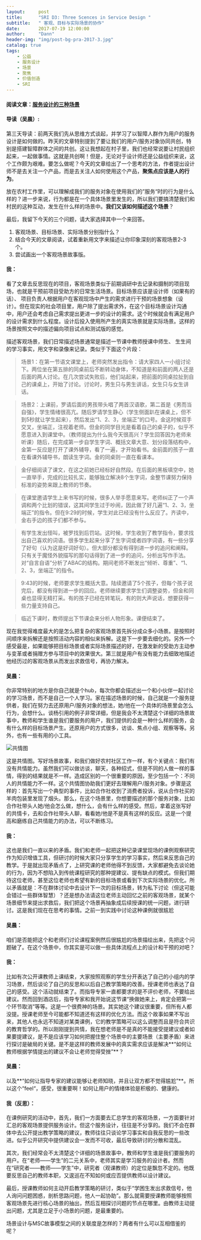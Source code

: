```yaml
---
layout:     post
title:      "SRI D3: Three Scences in Service Design "
subtitle:   " 客观、目标与实际场景的协作"
date:       2017-07-19 12:00:00
author:     "Dann"
header-img: "img/post-bg-pra-2017-3.jpg"
catalog: true
tags:
    - 公益
    - 服务设计
    - 场景
    - 聚焦
    - 价值创造
    - SRI
---
```

#### 阅读文章：[服务设计的三种场景](https://drive.google.com/open?id=0B9f_2XIs3-9KbGFpemg5THFORFk)

#### 导读（吴晨）:
第三天导读：前两天我们先从思维方式谈起，并学习了以智障人群作为用户的服务设计是如何做的。昨天的文章特别提到了要让我们的用户/服务对象协同共创，特别是搭建智障群体之间的共创。这让我想起在村子里，我们也经常说要让村民组织起来，一起做事情。这就是共创啊！但是，无论对于设计师还是公益组织来说，这个工作颇为艰难。要怎么做呢？今天的文章给出了一个思考的方法，作者提出设计师不是去关注一个产品，而是去关注人如何使用这个产品，**聚焦点应该是人的行为**。

放在农村工作里，可以理解成我们的服务对象在使用我们的”服务“时的行为是什么样的？进一步来说，行为都是在一个具体场景里发生的，所以我们要搞清楚我们和村民的这种互动，发生在什么样的场景中。**我们又该如何描述这个场景**？

最后，我留下今天的三个问题，请大家选择其中一个来回答。

1. 客观场景、目标场景、实际场景分别指什么？
2. 结合今天的文章阅读，试着重新用文字来描述让你印象深刻的客观场景2-3个。
3. 尝试画出一个客观场景故事版。

#### 我：

看了文章去反思现在的项目，客观场景类似于前期调研中去记录和摄制的项目现场，也就是干预前项目受助方的日常生活场景。目标场景应该是设计师（如果有的话）、 项目负责人根据用户在客观现场中产生的需求进行干预的场景想象（设计）。但在现实的社会项目里，用户除了提出需求外，在这个目标场景设计沟通中，用户还会考虑自己需求提出更进一步的设计的需求。这个时候就会有满足用户的设计需求到什么程度。设计后投入使用所产生的真实场景就是实际场景。这样的场景按照文中的描述偏向项目试点和测试版的感觉。

描述客观场景，我们日常描述场景通常是描述一节课中教师授课中师生、 生生间的学习事实，用文字和录像来记录。类似于下面这个片段：

> 场景1：在第一节语文课堂上，老师突然发出指令：请大家四人一小组讨论下。两位坐在第五排的同桌前后不断转动身体，不知道是和前面的两人还是后面的两人讨论。在几次尝试失败后，他们站起来，把前面的同桌拉扯到自己的课桌上，开始了讨论。讨论时，男生只与男生讲话，女生只与女生讲话。

> 场景2：上课前，罗请后面的男孩带头唱了两首汉语歌，第二首是《男而当自强》，学生情绪很高亢。随后罗请学生静心（学生侧面趴在课桌上，但不到5秒就让学生起来），然后发出“1、2、3，坐端正”的口号。金这时候双手交叉，坐端正，注视着老师。但金的同学目光是看着自己的桌子的，似乎不愿意进入到课堂中。（教师提出为什么我今天很高兴？学生回答因为老师来听课）随后，在完成第一步自学生字词、概括文章大意、划分段落结构中，金第一反应是打开了课外辅导，看了一遍，才开始看书。金前面的孩子一直在看课外辅导书，朗读生字词。金的同桌则一直在看课本。

>金仔细阅读了课文，在这之前她已经标好自然段。在后面的黑板填空中，她一直举手，完成的比较扎实，能够独立解决8个生字词，金整节课努力保持标准的姿势来跟上教师的节奏。

>在课堂邀请学生上来书写的时候，很多人举手愿意来写。老师纠正了一个声调和两个比划的错误，这其间学生过于吵闹，因此做了好几遍“1、2、3，坐端正”的指令。但在9:29的时候，学生对此已经没有什么反应了。齐读中，金右手边的孩子们都不参与。

>有学生发出怪叫，被罗找到后罚站。这时候，学生收到了教学指令，要求找出自己喜欢的词语。很多学生起来分享了生字词或者四字词语，有一些分享了好句（认为这是好词好句）。但大部分都没有得到进一步的追问和阐释。只有关于魔怪外貌描写的那句话得到了进一步的追问，分析出写作手法。对“自言自语”分析了ABAC的结构。期间老师不断发出“倾听、尊重”、“1、2、3，坐端正”的指令。

>9:43的时候，老师要求学生概括大意。陆续邀请了5个孩子，但每个孩子说完后，都没有得到进一步的回应。老师继续要求学生们调整姿势，但金和同桌也显得无精打采。有的孩子已经在转笔玩，有的则大声说话，想要获得一些力量支持自己。

>临近下课时，教师提出下节课会来分析人物形象。课便结束了。

现在我觉得难度最大的是怎么把复杂的客观场景首先拆分成众多小场景。是按照时间顺序来拆解还是按照活动内容的相似来拆解。这是下一步要去细化的。另外一个感受最是，如果能够把目标场景或者实际场景描述的好，在激发新的受助方主动参与变革或者捐赠方参与项目中的效果很大。第三就是用户有没有能力去细致地描述他经历过的客观场景从而发出求救信号，再协力解决。

#### 吴晨：
你非常特别的地方是你自己就是个hub，每次你都会描述出一个和小伙伴一起讨论的学习场景，而不是自己一个人学习。家在描述场景的时候，自己就是一个服务提供者，我们在努力去还原用户/服务对象的想法，她/他在一个具体的场景里会怎么行为，会想什么。谈杨引用的例子非常详细，但是我会不太清楚这个详细的场景故事中，教师和学生谁是我们要服务的用户，我们提供的会是一种什么样的服务，会有什么样的目标场景产生。还原用户的方式很多，访谈、焦点小组、观察等等。另外，也有一些有用的小工具。

![共情图](http://orbrt1lq0.bkt.clouddn.com/WechatIMG85.jpeg)

这是共情图。写好场景故事，和我们做好农村社区工作一样，有个关键点：我们有没有共情能力。虽然我们可以做访谈，聊天，各种招式，但是不同的人做一样的事情，得到的结果就是不一样。造成区别的一个很重要的原因，至少包括一个：不同人的共情能力不一样。这个共情图协助我们更好去理解用户/服务对象。步骤是这样的：首先写出一个典型的事件，比如合作社收到了消费者投诉，说从合作社买的羊肉包装里发现了烟头。那么，在这个场景里，你想要描述的那个服务对象，比如合作社带头人她/他会怎么做，想什么，会有什么样的感受。然后，拿着这张写好的共情卡，去和合作社带头人聊，看看她/他是不是真有这样的反应。这是一个提高和磨练自己共情能力的办法，可以不断练习。

#### 我：
这也是我们一直以来的矛盾。我们和老师一起把这种记录课堂现场的课例观察研究作为知识增值工具，但研讨的时候大家只分享学生的学习事实，然后来反思自己的教学。于是就出现矛盾点了，上研究课的老师他得不到反馈，大家都避免去谈论她的行为，因为不想陷入到传统课程研究的那种提建议、提有缺点的模式。但我们期待这位老师，甚至这位老师也希望有新的目标场景或看到下次实际场景的优化。所以矛盾就是：不在群体讨论中去设计下一次的目标场景，转为私下讨论（但这可能会错过一些群体智慧）？还是想办法请这位老师主动回忆之前的客观场景，就某个场景细节来提出求救后，我们把这个场景再抽象成后续授课的统一问题，进行研讨。这是我们现在在思考的事情。之前一到实践中讨论这种课例就很尴尬

#### 吴晨：
 咱们是否能把这个和老师们讨论课程案例然后很尴尬的场景描绘出来，先把这个问题破了。在这个场景中，你其实是可以做一些具体流程点上的设计和干预的对吧？
 
#### 我：
比如有次公开课教师上课结束，大家按照观察的学生分开表达了自己的小组内的学习场景，然后谈论了自己的反思和以后自己教学策略的改善。授课老师也表达了自己的感受。这个活动就结束了。而指导专家一直都要求的是不评价老师，不要给出建议。然而回到酒店后，指导专家和我开始说这节课“换做她来上，肯定会把第一个环节取消”等等。这是一个很费神的场景。其实她这个建议很重要，但所有人都没提。授课老师至今可能都不知道还有这样的优化方法。而这个故事如果不写出来，其他人也永远不知道对某类课例，它的教学策略可以这么调整而且是符合共识的教育哲学的。所以刚刚提到共情，我在想老师是不是真的不能接受提建议或者如果要提建议，是不是应该学习如何把握住整个场景中的主要场景（主要矛盾）来进行探讨是破局的关键。是不是这样的教师发展中的真实需求应该是解决**“如何让教师根据学情提出的建议不会让老师觉得受挫”**？

#### 吴晨：
以及**“如何让指导专家的建议能够让老师知晓，并且让双方都不觉得尴尬”**。所以这个“feel“，感受，很重要啊！如何让用户的情绪体验是积极的、健康的。
 
#### 我（反思）：

在课例研究的活动中，首先，我们一方面要去汇总学生的客观场景，一方面要针对汇总的客观场景提供服务设计。但这个服务设计，往往是不分享的。我们不会在群体中去公开提出教学策略的建议，教师往往只谈论学习事实和自我反思的一些改进。似乎公开研究中提供建议会一发而不可收，最后导致研讨的分散和混乱。

其次，我们经常会不太清楚这个详细的场景故事中，教师和学生谁是我们要服务的用户。在“老师——学生”的二元关系中，老师其实是学习服务的设计者。然而在“研究者——教师——学生”中，研究者（观课教师）的定位是飘忽不定的。他既要反思自己的教师本职，又逡巡在不知如何或应否提供教师以设计建议。
 
 最后，授课教师如何主动开启教学策略的研讨，类似于“学困生发出求救信号，他人询问问题困惑，剖析思路问题，他人一起协助”。那么就需要授课教师能够按照客观场景先进行核心场景的抽出，然后互相探讨问题的节点在哪里。由教师主动提出问题，尤其是立足于小场景的问题，是最重要的。
 
 场景设计与MSC故事模型之间的关联度是怎样的？两者有什么可以互相借鉴的呢？
